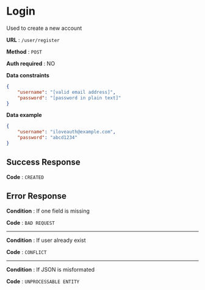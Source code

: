 # Login

Used to create a new account

**URL** : `/user/register`

**Method** : `POST`

**Auth required** : NO

**Data constraints**

```json
{
    "username": "[valid email address]",
    "password": "[password in plain text]"
}
```

**Data example**

```json
{
    "username": "iloveauth@example.com",
    "password": "abcd1234"
}
```

## Success Response

**Code** : `CREATED`

## Error Response

**Condition** : If one field is missing

**Code** : `BAD REQUEST`

___

**Condition** : If user already exist

**Code** : `CONFLICT`

___

**Condition** : If JSON is misformated

**Code** : `UNPROCESSABLE ENTITY`
